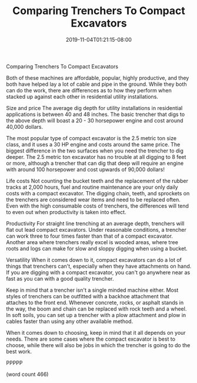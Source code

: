 ﻿---
title: "Comparing Trenchers To Compact Excavators"
date: 2019-11-04T01:21:15-08:00
description: "Excavation Equipment Tips for Web Success"
featured_image: "/images/Excavation Equipment.jpg"
tags: ["Excavation Equipment"]
---

Comparing Trenchers To Compact Excavators

Both of these machines are affordable, popular, 
highly productive, and they both have helped lay a
lot of cable and pipe in the ground.  While they
both can do the work, there are differences as
to how they perform when stacked up against each
other in residential utility installations.

Size and price
The average dig depth for utility installations in
residential applications is between 40 and 48
inches.  The basic trencher that digs to the above
depth will boast a 20 - 30 horsepower engine and
cost around 40,000 dollars.  

The most popular type of compact excavator is the
2.5 metric ton size class, and it uses a 30 HP
engine and costs around the same price.  The 
biggest difference in the two surfaces when you 
need the trencher to dig deeper.  The 2.5 metric
ton excavator has no trouble at all digging to 8
feet or more, although a trencher that can dig
that deep will require an engine with around 100
horsepower and cost upwards of 90,000 dollars!

Life costs
Not counting the bucket teeth and the replacement
of the rubber tracks at 2,000 hours, fuel and
routine maintenance are your only daily costs
with a compact excavator.  The digging chain, teeth,
and sprockets on the trenchers are considered
wear items and need to be replaced often.  Even
with the high consumable costs of trenchers, the
differences will tend to even out when productivity
is taken into effect.

Productivity
For straight line trenching at an average depth,
trenchers will flat out lead compact excavators.
Under reasonable conditions, a trencher can work
three to four times faster than that of a compact
excavator.  Another area where trenchers really
excel is wooded areas, where tree roots and logs
can make for slow and sloppy digging when using a
bucket.  

Versatility
When it comes down to it, compact excavators can
do a lot of things that trenchers can't, especially
when they have attachments on hand.  If you are
digging with a compact excavator, you can't go
anywhere near as fast as you can with a good quality
trencher.

Keep in mind that a trencher isn't a single minded
machine either.  Most styles of trenchers can be
outfitted with a backhoe attachment that attaches
to the front end.  Whenever concrete, rocks, or
asphalt stands in the way, the boom and chain can
be replaced with rock teeth and a wheel.  In soft
soils, you can set up a trencher with a plow
attachment and plow in cables faster than using
any other available method.

When it comes down to choosing, keep in mind that
it all depends on your needs.  There are some
cases where the compact excavator is best to 
choose, while there will also be jobs in which
the trencher is going to do the best work.

PPPPP

(word count 466)
